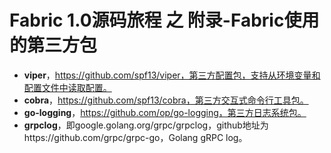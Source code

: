 # Fabric 1.0源码旅程 之 附录-Fabric使用的第三方包

* **viper**，https://github.com/spf13/viper，第三方配置包，支持从环境变量和配置文件中读取配置。
* **cobra**，https://github.com/spf13/cobra，第三方交互式命令行工具包。
* **go-logging**，https://github.com/op/go-logging，第三方日志系统包。
* **grpclog**，即google.golang.org/grpc/grpclog，github地址为https://github.com/grpc/grpc-go，Golang gRPC log。
